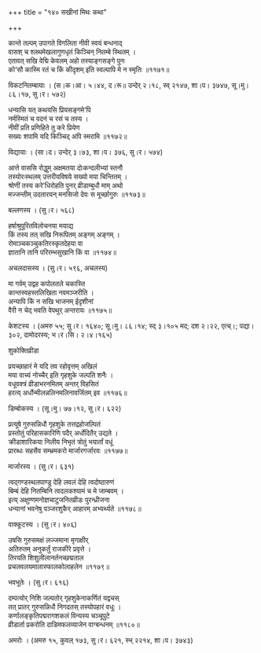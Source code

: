 +++
title = "१४० सखीनां मिथः कथा"

+++


कान्ते तल्पम् उपागते विगलिता नीवी स्वयं बन्धनाद्  
वासश् च श्लथमेखलागुणधृतं किञ्चिन् नितम्बे स्थितम् ।  
एतावत् सखि वेद्मि केवलम् अहो तस्याङ्गसङ्गे पुनः  
को’सौ कास्मि रतं च किं कीदृशम् इति स्वल्पापि मे न स्मृतिः ॥११७१॥  


विकटनितम्बायाः । (स।क।आ। ५।४४, द।रू॥ उन्देर् २।१८, स्व् २१४७, शा।प। ३७४७, सू।मु। ८६।१७, सु।र। ५७२)  


धन्यासि यत् कथयसि प्रियसङ्गमे’पि  
नर्मस्मितं च वदनं च रसं च तस्य ।  
नीवीं प्रति प्रणिहिते तु करे प्रियेण  
सख्यः शपामि यदि किञ्चिद् अपि स्मरामि ॥११७२॥  


विद्यायाः । (सा।द। उन्देर् ३।७३, शा।प। ३७६, सु।र। ५७४)  


आत्ते वाससि रोद्धुम् अक्षमतया दोःकन्दलीभ्यां स्तनौ   
तस्योरःस्थलम् उत्तरीयविषये सख्यो मया चिन्तितम् ।  
श्रोणीं तस्य करे’धिरोहति पुनर् व्रीडाम्बुधौ माम् अथो   
मज्जन्तीम् उदतारयन् मनसिजो देवः स मूर्च्छागुरुः ॥११७३॥  


बल्लणस्य । (सु।र। ५६८)  


हर्षाश्रुपूरितविलोचनया मयाद्य  
किं तस्य तत् सखि निरूपितम् अङ्गम् अङ्गम् ।  
रोमाञ्चकञ्चुकतिरस्कृतदेहया वा  
ज्ञातानि तानि परिरम्भसुखानि किं वा ॥११७४॥  


अचलदासस्य । (सु।र। ५९६, अचलस्य)  


मा गर्वम् उद्वह कपोलतले चकास्ति   
कान्तस्वहस्तलिखिता नवमञ्जरीति ।  
अन्यापि किं न सखि भाजनम् ईदृशीनां  
वैरी न चेद् भवति वेपथुर् अन्तरायः ॥११७५॥  


केशटस्य । (अमरु ५५; सु।र। १६४०; सू।मु। ८६।१४; स्द् ३।१०५ मद; दश २।२२, एत्च्।; पद्या। ३०२, दामोदरस्य; भ।र।सि। २।४।१६५)  


शुकोक्तिव्रीडा  


प्रयच्छाहारं मे यदि तव रहोवृत्तम् अखिलं  
मया वाच्यं नोच्चैर् इति गृहशुके जल्पति शनैः ।  
वधूवक्त्रं व्रीडाभरनमितम् अन्तर् विहसितं  
हरत्य् अर्धोन्मीलन्नलिनमलिनावर्जितम् इव ॥११७६॥  


डिम्बोकस्य । (सू।मु। ७७।१२, सु।र। ६२२)  


प्रत्यूषे गुरुसन्निधौ गृहशुके तत्तद्रहोजल्पितं  
प्रस्तोतुं परिहासकारिणि पदैर् अर्धोदितैर् उद्यते ।  
क्रीडाशारिकया निलीय निभृतं त्रोतुं भयार्तां वधूं  
प्रारब्धः सहसैव सम्भ्रमकरो मार्जारगर्जारवः ॥११७७॥  


मार्जारस्य । (सु।र। ६३१)  


त्वद्गण्डस्थलपाण्डु देहि लवलं देहि त्वदोष्ठारुणं  
बिम्बं देहि नितम्बिनि त्वदलकश्यामं च मे जाम्बवम् ।  
इत्य् अक्षुण्णमनोज्ञचाटुजनितव्रीडः पुरन्ध्रीजना  
धन्यानां भवनेषु पञ्जरशुकैर् आहारम् अभ्यर्थ्यते ॥११७८॥  


वाक्कूटस्य । (सु।र। ४०६)  


उषसि गुरुसमक्षं लज्जमाना मृगाक्षीर्  
अतिरुतम् अनुकर्तुं राजकीरे प्रवृत्ते ।  
तिरयति शिशुलीलानर्तनच्छद्मताल  
प्रचलवलयमालास्फालकोलाहलेन ॥११७९॥  


भवभूतेः । (सु।र। ६१६)  


दम्पत्योर् निशि जल्पतोर् गृहशुकेनाकर्णितं यद्वचस्  
तत् प्रातर् गुरुसन्निधौ निगदतस् तस्योपहारं वधूः ।  
कर्णालङ्कृतिपद्मरागशकलं विन्यस्य चञ्चूपुटे  
व्रीडार्ता प्रकरोति दाडिमफलव्याजेन वाग्बन्धनम् ॥११८०॥  


अमरोः । (अमरु १५, कुवल् १७३, सु।र। ६२१, स्भ् २२१४, शा।प। ३७४३)  

